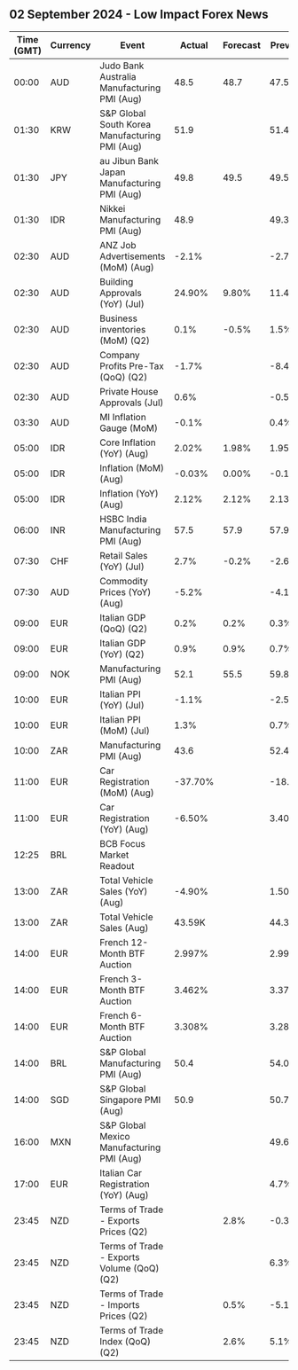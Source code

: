 ## 02 September 2024 - Low Impact Forex News

| Time (GMT) | Currency | Event | Actual | Forecast | Previous |
|------|----------|-------|--------|----------|----------|
| 00:00 | AUD | Judo Bank Australia Manufacturing PMI (Aug) | 48.5 | 48.7 | 47.5 |
| 01:30 | KRW | S&P Global South Korea Manufacturing PMI (Aug) | 51.9 |  | 51.4 |
| 01:30 | JPY | au Jibun Bank Japan Manufacturing PMI (Aug) | 49.8 | 49.5 | 49.5 |
| 01:30 | IDR | Nikkei Manufacturing PMI (Aug) | 48.9 |  | 49.3 |
| 02:30 | AUD | ANZ Job Advertisements (MoM) (Aug) | -2.1% |  | -2.7% |
| 02:30 | AUD | Building Approvals (YoY) (Jul) | 24.90% | 9.80% | 11.40% |
| 02:30 | AUD | Business inventories (MoM) (Q2) | 0.1% | -0.5% | 1.5% |
| 02:30 | AUD | Company Profits Pre-Tax (QoQ) (Q2) | -1.7% |  | -8.4% |
| 02:30 | AUD | Private House Approvals (Jul) | 0.6% |  | -0.5% |
| 03:30 | AUD | MI Inflation Gauge (MoM) | -0.1% |  | 0.4% |
| 05:00 | IDR | Core Inflation (YoY) (Aug) | 2.02% | 1.98% | 1.95% |
| 05:00 | IDR | Inflation (MoM) (Aug) | -0.03% | 0.00% | -0.18% |
| 05:00 | IDR | Inflation (YoY) (Aug) | 2.12% | 2.12% | 2.13% |
| 06:00 | INR | HSBC India Manufacturing PMI (Aug) | 57.5 | 57.9 | 57.9 |
| 07:30 | CHF | Retail Sales (YoY) (Jul) | 2.7% | -0.2% | -2.6% |
| 07:30 | AUD | Commodity Prices (YoY) (Aug) | -5.2% |  | -4.1% |
| 09:00 | EUR | Italian GDP (QoQ) (Q2) | 0.2% | 0.2% | 0.3% |
| 09:00 | EUR | Italian GDP (YoY) (Q2) | 0.9% | 0.9% | 0.7% |
| 09:00 | NOK | Manufacturing PMI (Aug) | 52.1 | 55.5 | 59.8 |
| 10:00 | EUR | Italian PPI (YoY) (Jul) | -1.1% |  | -2.5% |
| 10:00 | EUR | Italian PPI (MoM) (Jul) | 1.3% |  | 0.7% |
| 10:00 | ZAR | Manufacturing PMI (Aug) | 43.6 |  | 52.4 |
| 11:00 | EUR | Car Registration (MoM) (Aug) | -37.70% |  | -18.70% |
| 11:00 | EUR | Car Registration (YoY) (Aug) | -6.50% |  | 3.40% |
| 12:25 | BRL | BCB Focus Market Readout |  |  |  |
| 13:00 | ZAR | Total Vehicle Sales (YoY) (Aug) | -4.90% |  | 1.50% |
| 13:00 | ZAR | Total Vehicle Sales (Aug) | 43.59K |  | 44.33K |
| 14:00 | EUR | French 12-Month BTF Auction | 2.997% |  | 2.999% |
| 14:00 | EUR | French 3-Month BTF Auction | 3.462% |  | 3.372% |
| 14:00 | EUR | French 6-Month BTF Auction | 3.308% |  | 3.285% |
| 14:00 | BRL | S&P Global Manufacturing PMI (Aug) | 50.4 |  | 54.0 |
| 14:00 | SGD | S&P Global Singapore PMI (Aug) | 50.9 |  | 50.7 |
| 16:00 | MXN | S&P Global Mexico Manufacturing PMI (Aug) |  |  | 49.60 |
| 17:00 | EUR | Italian Car Registration (YoY) (Aug) |  |  | 4.7% |
| 23:45 | NZD | Terms of Trade - Exports Prices (Q2) |  | 2.8% | -0.3% |
| 23:45 | NZD | Terms of Trade - Exports Volume (QoQ) (Q2) |  |  | 6.3% |
| 23:45 | NZD | Terms of Trade - Imports Prices (Q2) |  | 0.5% | -5.1% |
| 23:45 | NZD | Terms of Trade Index (QoQ) (Q2) |  | 2.6% | 5.1% |
